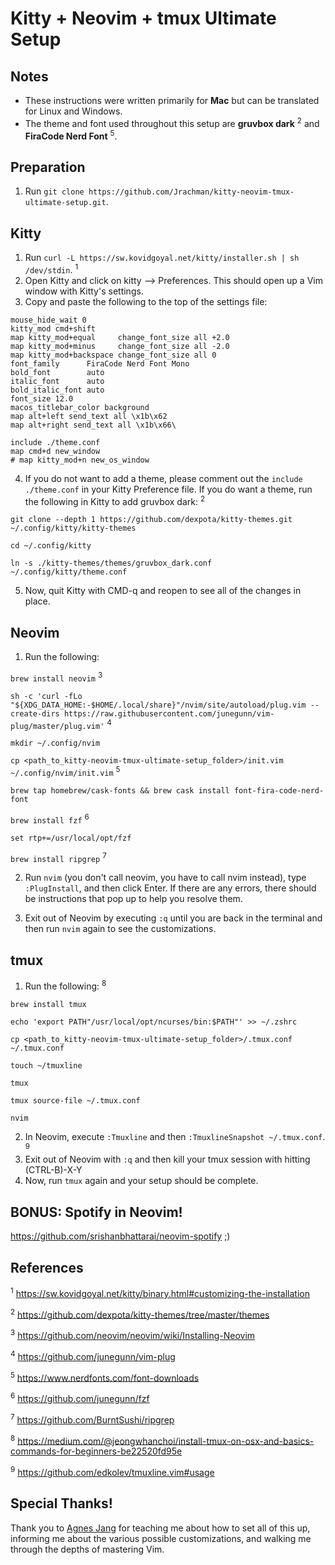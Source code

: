 # Kitty + Neovim + tmux Ultimate Setup

## Notes

- These instructions were written primarily for <b>Mac</b> but can be translated for Linux and Windows.
- The theme and font used throughout this setup are <b>gruvbox dark</b> <sup>2</sup> and <b>FiraCode Nerd Font</b> <sup>5</sup>.

## Preparation

1. Run `git clone https://github.com/Jrachman/kitty-neovim-tmux-ultimate-setup.git`.

## Kitty

1. Run `curl -L https://sw.kovidgoyal.net/kitty/installer.sh | sh /dev/stdin`. <sup>1</sup>
2. Open Kitty and click on kitty --> Preferences. This should open up a Vim window with Kitty's settings.
3. Copy and paste the following to the top of the settings file:
```
mouse_hide_wait 0
kitty_mod cmd+shift
map kitty_mod+equal     change_font_size all +2.0
map kitty_mod+minus     change_font_size all -2.0
map kitty_mod+backspace change_font_size all 0
font_family      FiraCode Nerd Font Mono
bold_font        auto
italic_font      auto
bold_italic_font auto
font_size 12.0
macos_titlebar_color background
map alt+left send_text all \x1b\x62
map alt+right send_text all \x1b\x66\

include ./theme.conf
map cmd+d new_window
# map kitty_mod+n new_os_window
```
4. If you do not want to add a theme, please comment out the `include ./theme.conf` in your Kitty Preference file. If you do want a theme, run the following in Kitty to add gruvbox dark: <sup>2</sup>

`git clone --depth 1 https://github.com/dexpota/kitty-themes.git ~/.config/kitty/kitty-themes`

`cd ~/.config/kitty`

`ln -s ./kitty-themes/themes/gruvbox_dark.conf ~/.config/kitty/theme.conf`

5. Now, quit Kitty with CMD-q and reopen to see all of the changes in place.

## Neovim

1. Run the following: 

`brew install neovim` <sup>3</sup>

`sh -c 'curl -fLo "${XDG_DATA_HOME:-$HOME/.local/share}"/nvim/site/autoload/plug.vim --create-dirs https://raw.githubusercontent.com/junegunn/vim-plug/master/plug.vim'` <sup>4</sup>

`mkdir ~/.config/nvim`

`cp <path_to_kitty-neovim-tmux-ultimate-setup_folder>/init.vim ~/.config/nvim/init.vim` <sup>5</sup>

`brew tap homebrew/cask-fonts && brew cask install font-fira-code-nerd-font`

`brew install fzf` <sup>6</sup>

`set rtp+=/usr/local/opt/fzf`

`brew install ripgrep` <sup>7</sup>

2. Run `nvim` (you don't call neovim, you have to call nvim instead), type `:PlugInstall`, and then click Enter. If there are any errors, there should be instructions that pop up to help you resolve them.

3. Exit out of Neovim by executing `:q` until you are back in the terminal and then run `nvim` again to see the customizations.

## tmux

1. Run the following: <sup>8</sup>

`brew install tmux`

`echo 'export PATH"/usr/local/opt/ncurses/bin:$PATH"' >> ~/.zshrc`

`cp <path_to_kitty-neovim-tmux-ultimate-setup_folder>/.tmux.conf ~/.tmux.conf`

`touch ~/tmuxline`

`tmux`

`tmux source-file ~/.tmux.conf`

`nvim`

2. In Neovim, execute `:Tmuxline` and then `:TmuxlineSnapshot ~/.tmux.conf`. <sup>9</sup>
3. Exit out of Neovim with `:q` and then kill your tmux session with hitting (CTRL-B)-X-Y
4. Now, run `tmux` again and your setup should be complete.

## BONUS: Spotify in Neovim!

https://github.com/srishanbhattarai/neovim-spotify ;)

## References
<sup>1</sup> https://sw.kovidgoyal.net/kitty/binary.html#customizing-the-installation

<sup>2</sup> https://github.com/dexpota/kitty-themes/tree/master/themes

<sup>3</sup> https://github.com/neovim/neovim/wiki/Installing-Neovim

<sup>4</sup> https://github.com/junegunn/vim-plug

<sup>5</sup> https://www.nerdfonts.com/font-downloads

<sup>6</sup> https://github.com/junegunn/fzf

<sup>7</sup> https://github.com/BurntSushi/ripgrep

<sup>8</sup> https://medium.com/@jeongwhanchoi/install-tmux-on-osx-and-basics-commands-for-beginners-be22520fd95e

<sup>9</sup> https://github.com/edkolev/tmuxline.vim#usage

## Special Thanks!

Thank you to [Agnes Jang](https://github.com/agnesjang98) for teaching me about how to set all of this up, informing me about the various possible customizations, and walking me through the depths of mastering Vim.
